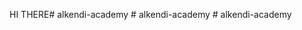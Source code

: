 HI THERE#   a l k e n d i - a c a d e m y  
 #   a l k e n d i - a c a d e m y  
 #   a l k e n d i - a c a d e m y  
 